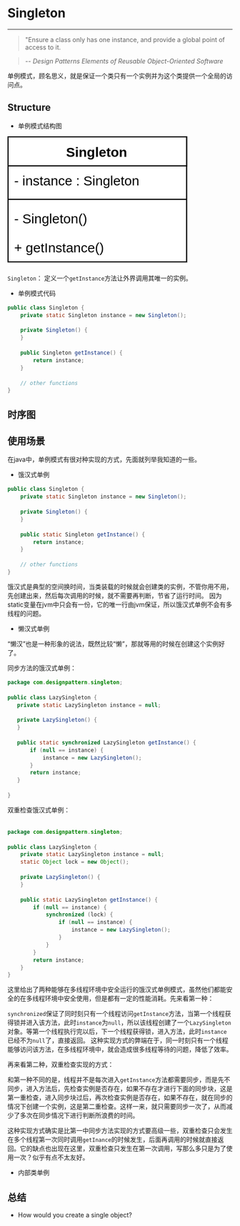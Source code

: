 # Singleton

---
> "Ensure a class only has one instance, and provide a global point of access to
it.

> -- *Design Patterns Elements of Reusable Object-Oriented Software*

单例模式，顾名思义，就是保证一个类只有一个实例并为这个类提供一个全局的访问点。
   
   

## Structure

* 单例模式结构图

![](img/singleton/SingletonStructure.png)

```Singleton```： 定义一个```getInstance```方法让外界调用其唯一的实例。

* 单例模式代码
```java
public class Singleton {
    private static Singleton instance = new Singleton();

    private Singleton() {
    }

    public Singleton getInstance() {
        return instance;
    }
	
	// other functions
}
```

## 时序图


## 使用场景

在java中，单例模式有很对种实现的方式，先面就列举我知道的一些。

* 饿汉式单例

```java
public class Singleton {
    private static Singleton instance = new Singleton();

    private Singleton() {
    }

    public static Singleton getInstance() {
        return instance;
    }
	
	// other functions
}
```

饿汉式是典型的空间换时间，当类装载的时候就会创建类的实例，不管你用不用，先创建出来，然后每次调用的时候，就不需要再判断，节省了运行时间。
因为static变量在jvm中只会有一份，它的唯一行由jvm保证，所以饿汉式单例不会有多线程的问题。

* 懒汉式单例

“懒汉”也是一种形象的说法，既然比较“懒”，那就等用的时候在创建这个实例好了。

 同步方法的饿汉式单例：
 
 ```java
 package com.designpattern.singleton;

public class LazySingleton {
    private static LazySingleton instance = null;

    private LazySingleton() {
    }

    public static synchronized LazySingleton getInstance() {
        if (null == instance) {
            instance = new LazySingleton();
        }
        return instance;
    }

}

```
 
 
双重检查饿汉式单例：

```java

package com.designpattern.singleton;

public class LazySingleton {
    private static LazySingleton instance = null;
    static Object lock = new Object();

    private LazySingleton() {
    }

    public static LazySingleton getInstance() {
        if (null == instance) {
            synchronized (lock) {
                if (null == instance) {
                    instance = new LazySingleton();
                }
            }
        }
        return instance;
    }
}

```
这里给出了两种能够在多线程环境中安全运行的饿汉式单例模式，虽然他们都能安全的在多线程环境中安全使用，但是都有一定的性能消耗。先来看第一种：

```synchronized```保证了同时刻只有一个线程访问```getInstance```方法，当第一个线程获得锁并进入该方法，此时```instance```为```null```，所以该线程创建了一个```LazySingleton```对象。等第一个线程执行完以后，下一个线程获得锁，进入方法，此时```instance```已经不为```null```了，直接返回。
这种实现方式的弊端在于，同一时刻只有一个线程能够访问该方法，在多线程环境中，就会造成很多线程等待的问题，降低了效率。

再来看第二种，双重检查实现的方式：

和第一种不同的是，线程并不是每次进入```getInstance```方法都需要同步，而是先不同步，进入方法后，先检查实例是否存在，如果不存在才进行下面的同步块，这是第一重检查，进入同步块过后，再次检查实例是否存在，如果不存在，就在同步的情况下创建一个实例，这是第二重检查。这样一来，就只需要同步一次了，从而减少了多次在同步情况下进行判断所浪费的时间。

这种实现方式确实是比第一中同步方法实现的方式要高级一些，双重检查只会发生在多个线程第一次同时调用```getInance```的时候发生，后面再调用的时候就直接返回。它的缺点也出现在这里，双重检查只发生在第一次调用，写那么多只是为了使用一次？似乎有点不太友好。

* 内部类单例




## 总结
* How would you create a single object?



